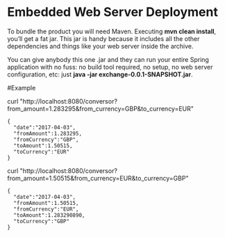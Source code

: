 # Embedded Web Server Deployment

To bundle the product you will need Maven. Executing **mvn clean install**, you’ll get a 
fat jar. This jar is handy because it includes all the other dependencies and things 
like your web server inside the archive.

You can give anybody this one .jar and they can run your entire Spring application 
with no fuss: no build tool required, no setup, no web server configuration, etc: 
just **java -jar exchange-0.0.1-SNAPSHOT.jar**.

#Example

curl "http://localhost:8080/conversor?from_amount=1.283295&from_currency=GBP&to_currency=EUR"

```
{
  "date":"2017-04-03",
  "fromAmount":1.283295,
  "fromCurrency":"GBP",
  "toAmount":1.50515,
  "toCurrency":"EUR"
}
```

curl "http://localhost:8080/conversor?from_amount=1.50515&from_currency=EUR&to_currency=GBP"

```
{
  "date":"2017-04-03",
  "fromAmount":1.50515,
  "fromCurrency":"EUR",
  "toAmount":1.283290890,
  "toCurrency":"GBP"
}
```


